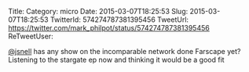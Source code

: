 Title: 
Category: micro
Date: 2015-03-07T18:25:53
Slug: 2015-03-07T18:25:53
TwitterId: 574274787381395456
TweetUrl: https://twitter.com/mark_philpot/status/574274787381395456
ReTweetUser: 

[@jsnell](https://twitter.com/jsnell) has any show on the incomparable network done Farscape yet? Listening to the stargate ep now and thinking it would be a good fit